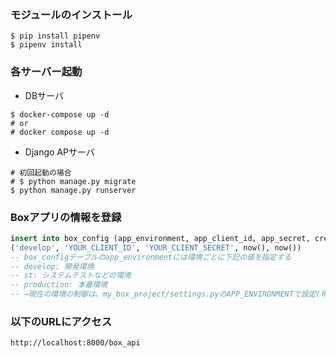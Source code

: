 ### モジュールのインストール

```shell
$ pip install pipenv
$ pipenv install
```

### 各サーバー起動

* DBサーバ

```shell
$ docker-compose up -d
# or
# docker compose up -d
```

* Django APサーバ

```shell
# 初回起動の場合
# $ python manage.py migrate
$ python manage.py runserver
```

### Boxアプリの情報を登録

```sql
insert into box_config (app_environment, app_client_id, app_secret, create_dt, update_dt) values
('develop', 'YOUR_CLIENT_ID', 'YOUR_CLIENT_SECRET', now(), now())
-- box_configテーブルのapp_environmentには環境ごとに下記の値を指定する
-- develop: 開発環境
-- st: システムテストなどの環境
-- production: 本番環境
-- →現在の環境の制御は、my_box_project/settings.pyのAPP_ENVIRONMENTで設定(現在はdevelopが設定されている)
```



### 以下のURLにアクセス

```http://localhost:8000/box_api```
